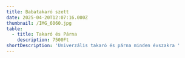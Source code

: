 ```yaml
---
title: Babatakaró szett
date: 2025-04-20T12:07:16.000Z
thumbnail: /IMG_6060.jpg
table:
  - title: Takaró és Párna
    description: 7500Ft
shortDescription: 'Univerzális takaró és párna minden évszakra '
---
```


